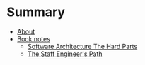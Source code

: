 # Summary

- [About](./about.md)
- [Book notes](./book-notes/index.md)
  - [Software Architecture The Hard Parts](./book-notes/software-architecture-the-hard-parts.md)
  - [The Staff Engineer's Path](./book-notes/the-staff-engineers-path.md)
